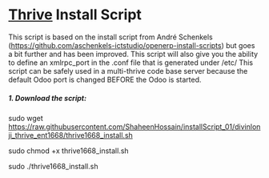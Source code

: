 # [Thrive](https://www.thrivebureau.com "Thrive ERP's Homepage") Install Script

This script is based on the install script from André Schenkels (https://github.com/aschenkels-ictstudio/openerp-install-scripts)
but goes a bit further and has been improved. This script will also give you the ability to define an xmlrpc_port in the .conf file that is generated under /etc/
This script can be safely used in a multi-thrive code base server because the default Odoo port is changed BEFORE the Odoo is started.


##### 1. Download the script:


sudo wget https://raw.githubusercontent.com/ShaheenHossain/installScript_01/divinlonji_thrive_ent1668/thrive1668_install.sh

sudo chmod +x thrive1668_install.sh

sudo ./thrive1668_install.sh



